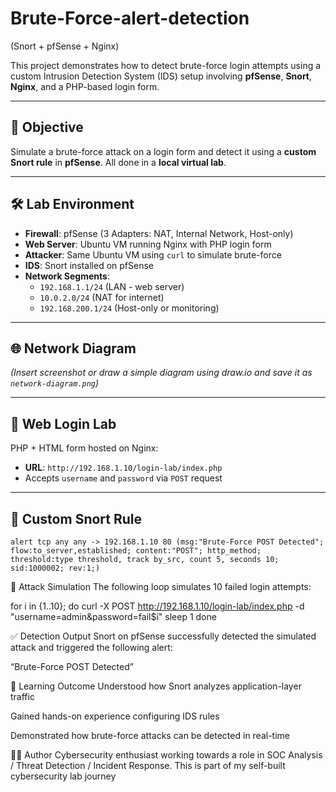 # Brute-Force-alert-detection
 (Snort + pfSense + Nginx)

This project demonstrates how to detect brute-force login attempts using a custom Intrusion Detection System (IDS) setup involving **pfSense**, **Snort**, **Nginx**, and a PHP-based login form.

---

## 🧠 Objective

Simulate a brute-force attack on a login form and detect it using a **custom Snort rule** in **pfSense**. All done in a **local virtual lab**.

---

## 🛠️ Lab Environment

- **Firewall**: pfSense (3 Adapters: NAT, Internal Network, Host-only)
- **Web Server**: Ubuntu VM running Nginx with PHP login form
- **Attacker**: Same Ubuntu VM using `curl` to simulate brute-force
- **IDS**: Snort installed on pfSense
- **Network Segments**:
  - `192.168.1.1/24` (LAN - web server)
  - `10.0.2.0/24` (NAT for internet)
  - `192.168.200.1/24` (Host-only or monitoring)

---

## 🌐 Network Diagram

*(Insert screenshot or draw a simple diagram using draw.io and save it as `network-diagram.png`)*

---

## 🔐 Web Login Lab

PHP + HTML form hosted on Nginx:
- **URL**: `http://192.168.1.10/login-lab/index.php`
- Accepts `username` and `password` via `POST` request

---

## 🚨 Custom Snort Rule

```snort
alert tcp any any -> 192.168.1.10 80 (msg:"Brute-Force POST Detected"; flow:to_server,established; content:"POST"; http_method; threshold:type threshold, track by_src, count 5, seconds 10; sid:1000002; rev:1;)
```
🧪 Attack Simulation
The following loop simulates 10 failed login attempts:

for i in {1..10}; do 
  curl -X POST http://192.168.1.10/login-lab/index.php -d "username=admin&password=fail$i"
  sleep 1 done

  ✅ Detection Output
Snort on pfSense successfully detected the simulated attack and triggered the following alert:

“Brute-Force POST Detected”

📘 Learning Outcome
Understood how Snort analyzes application-layer traffic

Gained hands-on experience configuring IDS rules

Demonstrated how brute-force attacks can be detected in real-time

👨‍💻 Author
Cybersecurity enthusiast working towards a role in SOC Analysis / Threat Detection / Incident Response.
This is part of my self-built cybersecurity lab journey

